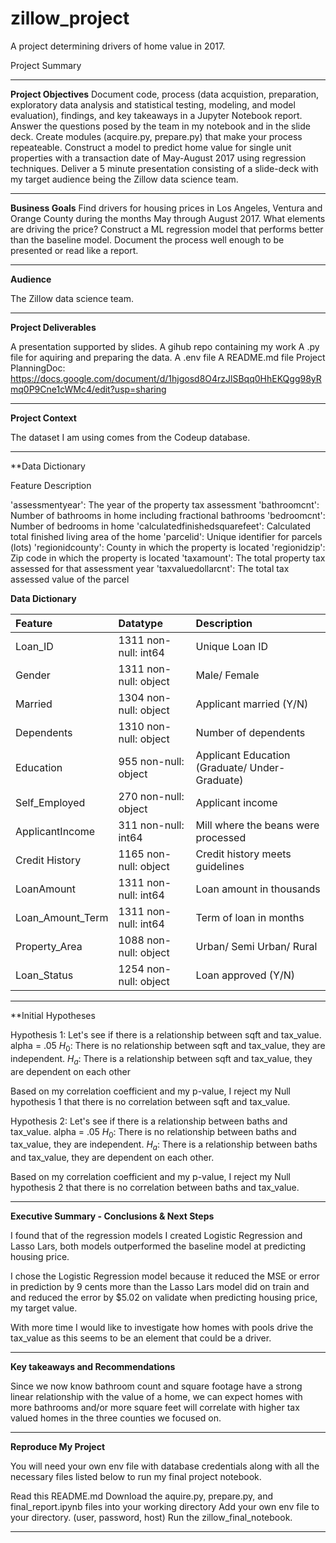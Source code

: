 # zillow_project

A project determining drivers of home value in 2017.


Project Summary

____________________________________________________________________________________
**Project Objectives**
Document code, process (data acquistion, preparation, exploratory data analysis and statistical testing, modeling, and model evaluation), findings, and key takeaways in a Jupyter Notebook report.
Answer the questions posed by the team in my notebook and in the slide deck.
Create modules (acquire.py, prepare.py) that make your process repeateable.
Construct a model to predict home value for single unit properties with a transaction date of May-August 2017 using regression techniques.
Deliver a 5 minute presentation consisting of a slide-deck with my target audience being the Zillow data science team.

____________________________________________________________________________________
**Business Goals**
Find drivers for housing prices in Los Angeles, Ventura and Orange County during the months May through August 2017. What elements are driving the price?
Construct a ML regression model that performs better than the baseline model.
Document the process well enough to be presented or read like a report.

____________________________________________________________________________________
**Audience**

The Zillow data science team.

____________________________________________________________________________________
**Project Deliverables**

A presentation supported by slides.
A gihub repo containing my work
A .py file for aquiring and preparing the data.
A .env file
A README.md file
Project PlanningDoc: https://docs.google.com/document/d/1hjgosd8O4rzJlSBqq0HhEKQgg98yRmq0P9Cne1cWMc4/edit?usp=sharing

____________________________________________________________________________________
**Project Context**

The dataset I am using comes from the Codeup database.

____________________________________________________________________________________
**Data Dictionary

Feature                             Description

'assessmentyear':                   The year of the property tax assessment 
'bathroomcnt':                      Number of bathrooms in home including fractional bathrooms
'bedroomcnt':                       Number of bedrooms in home 
'calculatedfinishedsquarefeet':     Calculated total finished living area of the home 
'parcelid':                         Unique identifier for parcels (lots) 
'regionidcounty':                   County in which the property is located
'regionidzip':                      Zip code in which the property is located
'taxamount':                        The total property tax assessed for that assessment year
'taxvaluedollarcnt':                The total tax assessed value of the parcel

**Data Dictionary**




| Feature               | Datatype               | Description                                   |
|:----------------------|:-----------------------|:----------------------------------------------|
| Loan_ID               | 1311 non-null: int64   | Unique Loan ID                                |
| Gender                | 1311 non-null: object  | Male/ Female                                  |
| Married               | 1304 non-null: object  | Applicant married (Y/N)                       |
| Dependents            | 1310 non-null: object  | Number of dependents                          |
| Education             | 955 non-null: object   | Applicant Education (Graduate/ Under-Graduate)|
| Self_Employed         | 270 non-null: object   | Applicant income                              |
| ApplicantIncome       | 311 non-null: int64    | Mill where the beans were processed           |       | CoapplicantIncome     | 1311 non-null: int64   | Coapplicant income                            |
| Credit History        | 1165 non-null: object  | Credit history meets guidelines               |
| LoanAmount            | 1311 non-null: int64   | Loan amount in thousands                      |
| Loan_Amount_Term      | 1311 non-null: int64   | Term of loan in months                        |       
| Property_Area         | 1088 non-null: object  | Urban/ Semi Urban/ Rural                      |
| Loan_Status           | 1254 non-null: object  | Loan approved (Y/N)                           |

____________________________________________________________________________________
**Initial Hypotheses

Hypothesis 1: Let's see if there is a relationship between sqft and tax_value.
alpha = .05
$H_0$: There is no relationship between sqft and tax_value, they are independent. 
$H_a$: There is a relationship between sqft and tax_value, they are dependent on each other

Based on my correlation coefficient and my p-value, I reject my Null hypothesis 1 that there is no correlation 
between sqft and tax_value.

Hypothesis 2: Let's see if there is a relationship between baths and tax_value.
alpha = .05
$H_0$: There is no relationship between baths and tax_value, they are independent. 
$H_a$: There is a relationship between baths and tax_value, they are dependent on each other.

Based on my correlation coefficient and my p-value, I reject my Null hypothesis 2 that there is no correlation 
between baths and tax_value.

____________________________________________________________________________________
**Executive Summary - Conclusions & Next Steps**

I found that of the regression models I created Logistic Regression and Lasso Lars, both models outperformed the baseline model at predicting housing price. 

I chose the Logistic Regression model because it reduced the MSE or error in prediction by 9 cents more than the Lasso Lars model did on train and and reduced the error by $5.02 on validate when predicting housing price, my target value.   

With more time I would like to investigate how homes with pools drive the tax_value as this seems to be an element that could be a driver.

____________________________________________________________________________________
**Key takeaways and Recommendations**

Since we now know bathroom count and square footage have a strong linear relationship with the value of a home, we can expect homes with more bathrooms and/or more square feet will correlate with higher tax valued homes in the three counties we focused on.

____________________________________________________________________________________
**Reproduce My Project**

You will need your own env file with database credentials along with all the necessary files listed below to run my final project notebook.

 Read this README.md
 Download the aquire.py, prepare.py, and final_report.ipynb files into your working directory
 Add your own env file to your directory. (user, password, host)
 Run the zillow_final_notebook.
 
____________________________________________________________________________________


